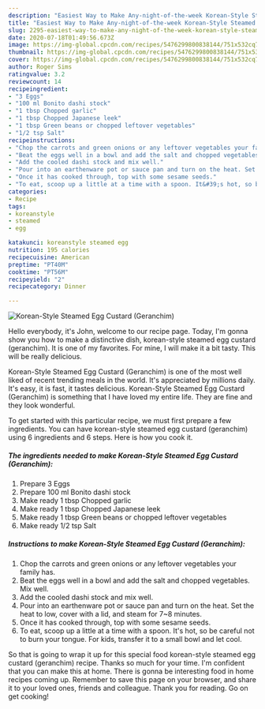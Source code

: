 ```yaml
---
description: "Easiest Way to Make Any-night-of-the-week Korean-Style Steamed Egg Custard (Geranchim)"
title: "Easiest Way to Make Any-night-of-the-week Korean-Style Steamed Egg Custard (Geranchim)"
slug: 2295-easiest-way-to-make-any-night-of-the-week-korean-style-steamed-egg-custard-geranchim
date: 2020-07-18T01:49:56.673Z
image: https://img-global.cpcdn.com/recipes/5476299800838144/751x532cq70/korean-style-steamed-egg-custard-geranchim-recipe-main-photo.jpg
thumbnail: https://img-global.cpcdn.com/recipes/5476299800838144/751x532cq70/korean-style-steamed-egg-custard-geranchim-recipe-main-photo.jpg
cover: https://img-global.cpcdn.com/recipes/5476299800838144/751x532cq70/korean-style-steamed-egg-custard-geranchim-recipe-main-photo.jpg
author: Roger Sims
ratingvalue: 3.2
reviewcount: 14
recipeingredient:
- "3 Eggs"
- "100 ml Bonito dashi stock"
- "1 tbsp Chopped garlic"
- "1 tbsp Chopped Japanese leek"
- "1 tbsp Green beans or chopped leftover vegetables"
- "1/2 tsp Salt"
recipeinstructions:
- "Chop the carrots and green onions or any leftover vegetables your family has."
- "Beat the eggs well in a bowl and add the salt and chopped vegetables. Mix well."
- "Add the cooled dashi stock and mix well."
- "Pour into an earthenware pot or sauce pan and turn on the heat. Set the heat to low, cover with a lid, and steam for 7~8 minutes."
- "Once it has cooked through, top with some sesame seeds."
- "To eat, scoop up a little at a time with a spoon. It&#39;s hot, so be careful not to burn your tongue. For kids, transfer it to a small bowl and let cool."
categories:
- Recipe
tags:
- koreanstyle
- steamed
- egg

katakunci: koreanstyle steamed egg 
nutrition: 195 calories
recipecuisine: American
preptime: "PT40M"
cooktime: "PT56M"
recipeyield: "2"
recipecategory: Dinner

---
```



![Korean-Style Steamed Egg Custard (Geranchim)](https://img-global.cpcdn.com/recipes/5476299800838144/751x532cq70/korean-style-steamed-egg-custard-geranchim-recipe-main-photo.jpg)

Hello everybody, it's John, welcome to our recipe page. Today, I'm gonna show you how to make a distinctive dish, korean-style steamed egg custard (geranchim). It is one of my favorites. For mine, I will make it a bit tasty. This will be really delicious.



Korean-Style Steamed Egg Custard (Geranchim) is one of the most well liked of recent trending meals in the world. It's appreciated by millions daily. It's easy, it is fast, it tastes delicious. Korean-Style Steamed Egg Custard (Geranchim) is something that I have loved my entire life. They are fine and they look wonderful.


To get started with this particular recipe, we must first prepare a few ingredients. You can have korean-style steamed egg custard (geranchim) using 6 ingredients and 6 steps. Here is how you cook it.

<!--inarticleads1-->

##### The ingredients needed to make Korean-Style Steamed Egg Custard (Geranchim):

1. Prepare 3 Eggs
1. Prepare 100 ml Bonito dashi stock
1. Make ready 1 tbsp Chopped garlic
1. Make ready 1 tbsp Chopped Japanese leek
1. Make ready 1 tbsp Green beans or chopped leftover vegetables
1. Make ready 1/2 tsp Salt




<!--inarticleads2-->

##### Instructions to make Korean-Style Steamed Egg Custard (Geranchim):

1. Chop the carrots and green onions or any leftover vegetables your family has.
1. Beat the eggs well in a bowl and add the salt and chopped vegetables. Mix well.
1. Add the cooled dashi stock and mix well.
1. Pour into an earthenware pot or sauce pan and turn on the heat. Set the heat to low, cover with a lid, and steam for 7~8 minutes.
1. Once it has cooked through, top with some sesame seeds.
1. To eat, scoop up a little at a time with a spoon. It&#39;s hot, so be careful not to burn your tongue. For kids, transfer it to a small bowl and let cool.




So that is going to wrap it up for this special food korean-style steamed egg custard (geranchim) recipe. Thanks so much for your time. I'm confident that you can make this at home. There is gonna be interesting food in home recipes coming up. Remember to save this page on your browser, and share it to your loved ones, friends and colleague. Thank you for reading. Go on get cooking!
